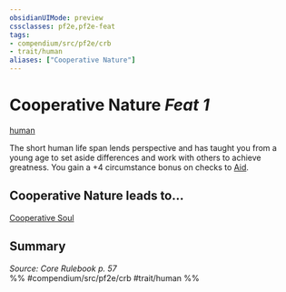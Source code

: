 ```yaml
---
obsidianUIMode: preview
cssclasses: pf2e,pf2e-feat
tags:
- compendium/src/pf2e/crb
- trait/human
aliases: ["Cooperative Nature"]
---
```

# Cooperative Nature  *Feat 1*  
[human](rules/traits/human.md "Human Ancestry & Heritage Trait")  


The short human life span lends perspective and has taught you from a young age to set aside differences and work with others to achieve greatness. You gain a +4 circumstance bonus on checks to [Aid](rules/actions/aid.md).

## Cooperative Nature leads to...

[Cooperative Soul](compendium/feats/cooperative-soul.md)

## Summary

*Source: Core Rulebook p. 57*  
%% #compendium/src/pf2e/crb #trait/human %%